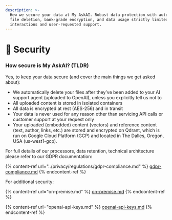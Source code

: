 ```yaml
---
description: >-
  How we secure your data at My AskAI. Robust data protection with automatic
  file deletion, bank-grade encryption, and data usage strictly limited to API
  interactions and user-requested support.
---
```


# 🔐 Security

### How secure is My AskAI? (TLDR)

Yes, to keep your data secure (and cover the main things we get asked about):

* We automatically delete your files after they’ve been added to your AI support agent (uploaded to OpenAI), unless you explicitly tell us not to
* All uploaded content is stored in isolated containers
* All data is encrypted at rest (AES-256) and in transit
* Your data is never used for any reason other than servicing API calls or customer support at your request only
* Your uploaded (embedded) content (vectors) and reference content (text, author, links, etc.) are stored and encrypted on Qdrant, which is run on Google Cloud Platform (GCP) and located in The Dalles, Oregon, USA (us-west1-gcp).&#x20;

For full details of our processors, data retention, technical architecture please refer to our GDPR documentation:

{% content-ref url="../privacy/regulations/gdpr-compliance.md" %}
[gdpr-compliance.md](../privacy/regulations/gdpr-compliance.md)
{% endcontent-ref %}

For additional security:

{% content-ref url="on-premise.md" %}
[on-premise.md](on-premise.md)
{% endcontent-ref %}

{% content-ref url="openai-api-keys.md" %}
[openai-api-keys.md](openai-api-keys.md)
{% endcontent-ref %}
